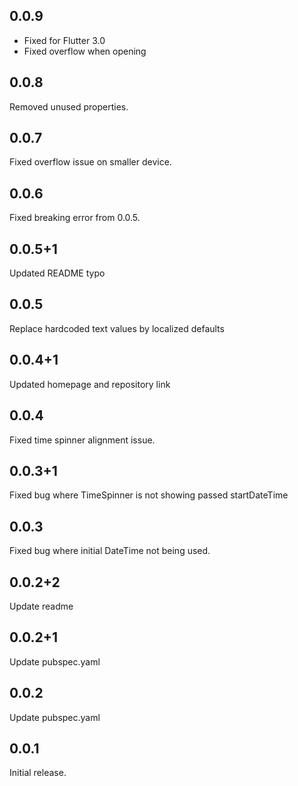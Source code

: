 ## 0.0.9

- Fixed for Flutter 3.0
- Fixed overflow when opening

## 0.0.8

Removed unused properties.

## 0.0.7

Fixed overflow issue on smaller device.

## 0.0.6

Fixed breaking error from 0.0.5.

## 0.0.5+1

Updated README typo

## 0.0.5

Replace hardcoded text values by localized defaults

## 0.0.4+1

Updated homepage and repository link

## 0.0.4

Fixed time spinner alignment issue.

## 0.0.3+1

Fixed bug where TimeSpinner is not showing passed startDateTime

## 0.0.3

Fixed bug where initial DateTime not being used.

## 0.0.2+2

Update readme

## 0.0.2+1

Update pubspec.yaml

## 0.0.2

Update pubspec.yaml

## 0.0.1

Initial release.
